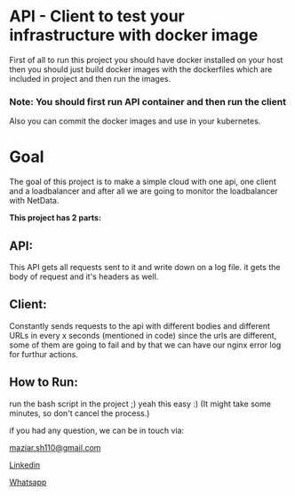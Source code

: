 # API - Client to test your infrastructure with docker image
First of all to run this project you should have docker installed on your host then you should just build docker images with the dockerfiles which are included in project and then run the images. 
### Note: **You should first run API container and then run the client**
Also you can commit the docker images and use in your kubernetes. 

# Goal
The goal of this project is to make a simple cloud with one api, one client and a loadbalancer and after all we are going to monitor the loadbalancer with NetData.

**This project has 2 parts:**

## API:

This API gets all requests sent to it and write down on a log file. it gets the body of request and it's headers as well.

## Client:
Constantly sends requests to the api with different bodies and different URLs in every x seconds (mentioned in code) 
since the urls are different, some of them are going to fail and by that we can have our nginx error log for furthur actions.

## How to Run:
run the bash script in the project ;) yeah this easy :)
(It might take some minutes, so don't cancel the process.)


if you had any question, we can be in touch via:

[maziar.sh110@gmail.com](mailto:maziar.sh110@gmail.com)

[Linkedin](https://www.linkedin.com/in/maziar-shahsavanpour-a4210088/)

[Whatsapp](https://api.whatsapp.com/send?phone=+989156262067)
